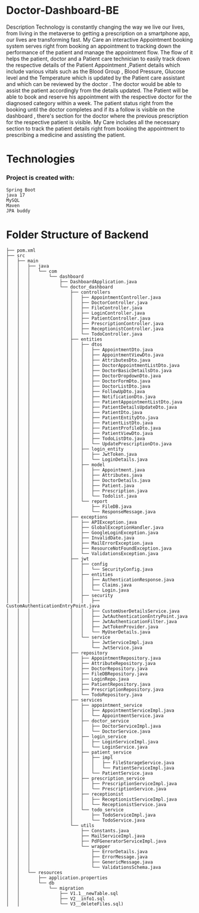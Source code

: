 # Doctor-Dashboard-BE

Description
Technology is constantly changing the way we live our lives, from living in the metaverse to getting a prescription on a smartphone app, our lives are transforming fast. My Care an interactive Appointment booking system serves right from booking an appointment to tracking down the performance of the patient and manage the appointment flow. The flow of it helps the patient, doctor and a Patient care technician to easily track down the respective details of the Patient Appointment ,Patient details which include various vitals such as the Blood Group , Blood Pressure, Glucose level and the Temperature which is updated by the Patient care assistant and which can be reviewed by the doctor . The doctor would be able to assist the patient accordingly from the details updated.
The Patient will be able to book and reserve his appointment with the respective doctor for the diagnosed category within a week. The patient status right from the booking until the doctor completes and if its a follow is visible on the dashboard , there's section for the doctor where the previous prescription for the respective patient is visible. My Care includes all the necessary section to track the patient details right from booking the appointment to prescribing a medicine and assisting the patient.

# Technologies

### Project is created with:
```
Spring Boot
java 17
MySQL
Maven
JPA buddy
```

# Folder Structure of Backend
```
├── pom.xml
├── src
│   ├── main
│   │   ├── java
│   │   │   └── com
│   │   │       └── dashboard
│   │   │           ├── DashboardApplication.java
│   │   │           └── doctor_dashboard
│   │   │               ├── controllers
│   │   │               │   ├── AppointmentController.java
│   │   │               │   ├── DoctorController.java
│   │   │               │   ├── FileController.java
│   │   │               │   ├── LoginController.java
│   │   │               │   ├── PatientController.java
│   │   │               │   ├── PrescriptionController.java
│   │   │               │   ├── ReceptionistController.java
│   │   │               │   └── TodoController.java
│   │   │               ├── entities
│   │   │               │   ├── dtos
│   │   │               │   │   ├── AppointmentDto.java
│   │   │               │   │   ├── AppointmentViewDto.java
│   │   │               │   │   ├── AttributesDto.java
│   │   │               │   │   ├── DoctorAppointmentListDto.java
│   │   │               │   │   ├── DoctorBasicDetailsDto.java
│   │   │               │   │   ├── DoctorDropdownDto.java
│   │   │               │   │   ├── DoctorFormDto.java
│   │   │               │   │   ├── DoctorListDto.java
│   │   │               │   │   ├── FollowUpDto.java
│   │   │               │   │   ├── NotificationDto.java
│   │   │               │   │   ├── PatientAppointmentListDto.java
│   │   │               │   │   ├── PatientDetailsUpdateDto.java
│   │   │               │   │   ├── PatientDto.java
│   │   │               │   │   ├── PatientEntityDto.java
│   │   │               │   │   ├── PatientListDto.java
│   │   │               │   │   ├── PatientProfileDto.java
│   │   │               │   │   ├── PatientViewDto.java
│   │   │               │   │   ├── TodoListDto.java
│   │   │               │   │   └── UpdatePrescriptionDto.java
│   │   │               │   ├── login_entity
│   │   │               │   │   ├── JwtToken.java
│   │   │               │   │   └── LoginDetails.java
│   │   │               │   ├── model
│   │   │               │   │   ├── Appointment.java
│   │   │               │   │   ├── Attributes.java
│   │   │               │   │   ├── DoctorDetails.java
│   │   │               │   │   ├── Patient.java
│   │   │               │   │   ├── Prescription.java
│   │   │               │   │   └── Todolist.java
│   │   │               │   └── report
│   │   │               │       ├── FileDB.java
│   │   │               │       └── ResponseMessage.java
│   │   │               ├── exceptions
│   │   │               │   ├── APIException.java
│   │   │               │   ├── GlobalExceptionHandler.java
│   │   │               │   ├── GoogleLoginException.java
│   │   │               │   ├── InvalidDate.java
│   │   │               │   ├── MailErrorException.java
│   │   │               │   ├── ResourceNotFoundException.java
│   │   │               │   └── ValidationsException.java
│   │   │               ├── jwt
│   │   │               │   ├── config
│   │   │               │   │   └── SecurityConfig.java
│   │   │               │   ├── entities
│   │   │               │   │   ├── AuthenticationResponse.java
│   │   │               │   │   ├── Claims.java
│   │   │               │   │   └── Login.java
│   │   │               │   ├── security
│   │   │               │   │   ├── CustomAuthenticationEntryPoint.java
│   │   │               │   │   ├── CustomUserDetailsService.java
│   │   │               │   │   ├── JwtAuthenticationEntryPoint.java
│   │   │               │   │   ├── JwtAuthenticationFilter.java
│   │   │               │   │   ├── JwtTokenProvider.java
│   │   │               │   │   └── MyUserDetails.java
│   │   │               │   └── service
│   │   │               │       ├── JwtServiceImpl.java
│   │   │               │       └── JwtService.java
│   │   │               ├── repository
│   │   │               │   ├── AppointmentRepository.java
│   │   │               │   ├── AttributeRepository.java
│   │   │               │   ├── DoctorRepository.java
│   │   │               │   ├── FileDBRepository.java
│   │   │               │   ├── LoginRepo.java
│   │   │               │   ├── PatientRepository.java
│   │   │               │   ├── PrescriptionRepository.java
│   │   │               │   └── TodoRepository.java
│   │   │               ├── services
│   │   │               │   ├── appointment_service
│   │   │               │   │   ├── AppointmentServiceImpl.java
│   │   │               │   │   └── AppointmentService.java
│   │   │               │   ├── doctor_service
│   │   │               │   │   ├── DoctorServiceImpl.java
│   │   │               │   │   └── DoctorService.java
│   │   │               │   ├── login_service
│   │   │               │   │   ├── LoginServiceImpl.java
│   │   │               │   │   └── LoginService.java
│   │   │               │   ├── patient_service
│   │   │               │   │   ├── impl
│   │   │               │   │   │   ├── FileStorageService.java
│   │   │               │   │   │   └── PatientServiceImpl.java
│   │   │               │   │   └── PatientService.java
│   │   │               │   ├── prescription_service
│   │   │               │   │   ├── PrescriptionServiceImpl.java
│   │   │               │   │   └── PrescriptionService.java
│   │   │               │   ├── receptionist
│   │   │               │   │   ├── ReceptionistServiceImpl.java
│   │   │               │   │   └── ReceptionistService.java
│   │   │               │   └── todo_service
│   │   │               │       ├── TodoServiceImpl.java
│   │   │               │       └── TodoService.java
│   │   │               └── utils
│   │   │                   ├── Constants.java
│   │   │                   ├── MailServiceImpl.java
│   │   │                   ├── PdFGeneratorServiceImpl.java
│   │   │                   └── wrapper
│   │   │                       ├── ErrorDetails.java
│   │   │                       ├── ErrorMessage.java
│   │   │                       ├── GenericMessage.java
│   │   │                       └── ValidationsSchema.java
│   │   └── resources
│   │       ├── application.properties
│   │       └── db
│   │           └── migration
│   │               ├── V1.1__newTable.sql
│   │               ├── V2__info1.sql
│   │               └── V3__deleteFiles.sql)
```
